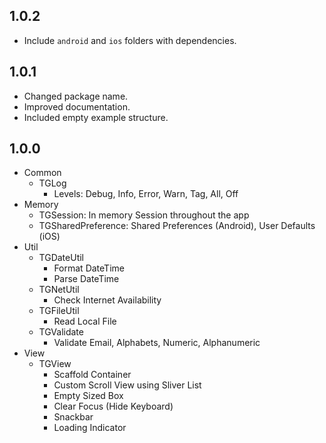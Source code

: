 ## 1.0.2
* Include `android` and `ios` folders with dependencies. 

## 1.0.1
* Changed package name. 
* Improved documentation. 
* Included empty example structure.	

## 1.0.0 
* Common
  * TGLog
    * Levels: Debug, Info, Error, Warn, Tag, All, Off  
* Memory
  * TGSession: In memory Session throughout the app 
  * TGSharedPreference: Shared Preferences (Android), User Defaults (iOS)
* Util
  * TGDateUtil
    * Format DateTime
    * Parse DateTime
  * TGNetUtil
    * Check Internet Availability
  * TGFileUtil
    * Read Local File
  * TGValidate
    * Validate Email, Alphabets, Numeric, Alphanumeric
* View
  * TGView
    * Scaffold Container
    * Custom Scroll View using Sliver List
    * Empty Sized Box
    * Clear Focus (Hide Keyboard)
    * Snackbar
    * Loading Indicator
